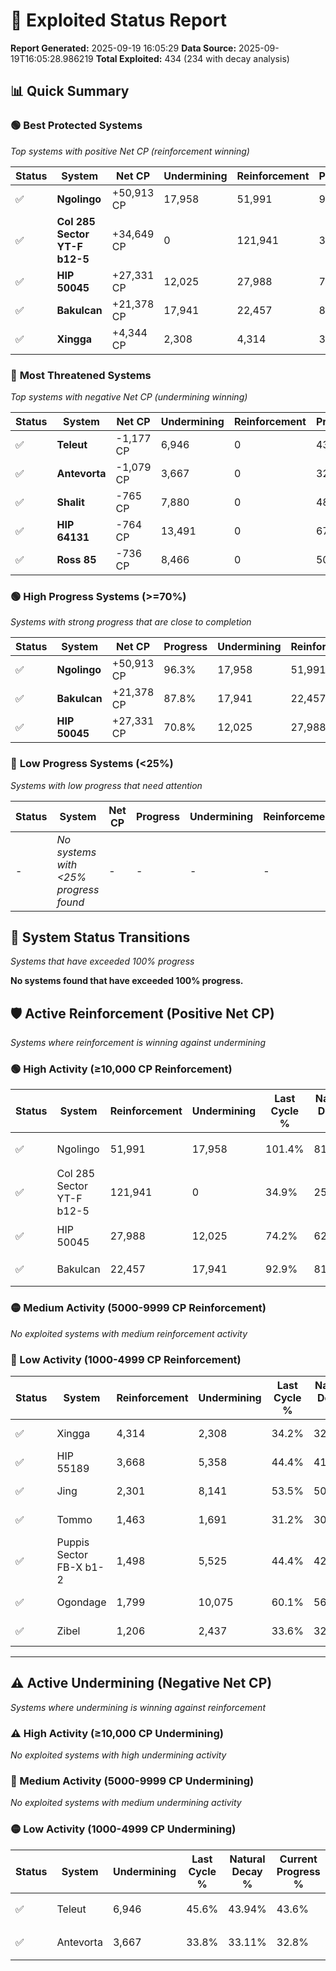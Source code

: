 # 🌟 Exploited Status Report

**Report Generated:** 2025-09-19 16:05:29
**Data Source:** 2025-09-19T16:05:28.986219
**Total Exploited:** 434 (234 with decay analysis)

## 📊 Quick Summary

### 🟢 **Best Protected Systems**
*Top systems with positive Net CP (reinforcement winning)*

| Status | System | Net CP | Undermining | Reinforcement | Progress |
|--------|--------|--------|-------------|---------------|----------|
| ✅ | **Ngolingo** | +50,913 CP | 17,958 | 51,991 | 96.3% |
| ✅ | **Col 285 Sector YT-F b12-5** | +34,649 CP | 0 | 121,941 | 34.9% |
| ✅ | **HIP 50045** | +27,331 CP | 12,025 | 27,988 | 70.8% |
| ✅ | **Bakulcan** | +21,378 CP | 17,941 | 22,457 | 87.8% |
| ✅ | **Xingga** | +4,344 CP | 2,308 | 4,314 | 33.5% |

### 🔴 **Most Threatened Systems**
*Top systems with negative Net CP (undermining winning)*

| Status | System | Net CP | Undermining | Reinforcement | Progress |
|--------|--------|--------|-------------|---------------|----------|
| ✅ | **Teleut** | -1,177 CP | 6,946 | 0 | 43.6% |
| ✅ | **Antevorta** | -1,079 CP | 3,667 | 0 | 32.8% |
| ✅ | **Shalit** | -765 CP | 7,880 | 0 | 48.3% |
| ✅ | **HIP 64131** | -764 CP | 13,491 | 0 | 67.4% |
| ✅ | **Ross 85** | -736 CP | 8,466 | 0 | 50.4% |

### 🟢 **High Progress Systems (>=70%)**
*Systems with strong progress that are close to completion*

| Status | System | Net CP | Progress | Undermining | Reinforcement |
|--------|--------|--------|----------|-------------|---------------|
| ✅ | **Ngolingo** | +50,913 CP | 96.3% | 17,958 | 51,991 |
| ✅ | **Bakulcan** | +21,378 CP | 87.8% | 17,941 | 22,457 |
| ✅ | **HIP 50045** | +27,331 CP | 70.8% | 12,025 | 27,988 |

### 🔴 **Low Progress Systems (<25%)**
*Systems with low progress that need attention*

| Status | System | Net CP | Progress | Undermining | Reinforcement |
|--------|--------|--------|----------|-------------|---------------|
| - | *No systems with <25% progress found* | - | - | - | - |
## 🔄 System Status Transitions
*Systems that have exceeded 100% progress*

**No systems found that have exceeded 100% progress.**

## 🛡️ Active Reinforcement (Positive Net CP)
*Systems where reinforcement is winning against undermining*

### 🟢 High Activity (≥10,000 CP Reinforcement)

| Status | System | Reinforcement | Undermining | Last Cycle % | Natural Decay % | Current Progress % | Current CP | Net CP | Activity |
|--------|--------|---------------|-------------|--------------|-----------------|-------------------|------------|--------|----------|
| ✅ | Ngolingo | 51,991 | 17,958 | 101.4% | 81.75% | 96.3% | 337,050 | +50,913 | 🟢 High Reinforcement |
| ✅ | Col 285 Sector YT-F b12-5 | 121,941 | 0 | 34.9% | 25.00% | 34.9% | 122,149 | +34,649 | 🟢 High Reinforcement |
| ✅ | HIP 50045 | 27,988 | 12,025 | 74.2% | 62.99% | 70.8% | 247,800 | +27,331 | 🟢 High Reinforcement |
| ✅ | Bakulcan | 22,457 | 17,941 | 92.9% | 81.69% | 87.8% | 307,300 | +21,378 | 🟢 High Reinforcement |

### 🟡 Medium Activity (5000-9999 CP Reinforcement)

*No exploited systems with medium reinforcement activity*

### 🔴 Low Activity (1000-4999 CP Reinforcement)

| Status | System | Reinforcement | Undermining | Last Cycle % | Natural Decay % | Current Progress % | Current CP | Net CP | Activity |
|--------|--------|---------------|-------------|--------------|-----------------|-------------------|------------|--------|----------|
| ✅ | Xingga | 4,314 | 2,308 | 34.2% | 32.26% | 33.5% | 117,250 | +4,344 | 🔵 Low Reinforcement |
| ✅ | HIP 55189 | 3,668 | 5,358 | 44.4% | 41.91% | 42.9% | 150,150 | +3,482 | 🔵 Low Reinforcement |
| ✅ | Jing | 2,301 | 8,141 | 53.5% | 50.66% | 51.2% | 179,200 | +1,903 | 🔵 Low Reinforcement |
| ✅ | Tommo | 1,463 | 1,691 | 31.2% | 30.26% | 30.7% | 107,450 | +1,524 | 🔵 Low Reinforcement |
| ✅ | Puppis Sector FB-X b1-2 | 1,498 | 5,525 | 44.4% | 42.43% | 42.8% | 149,800 | +1,299 | 🔵 Low Reinforcement |
| ✅ | Ogondage | 1,799 | 10,075 | 60.1% | 56.83% | 57.2% | 200,200 | +1,282 | 🔵 Low Reinforcement |
| ✅ | Zibel | 1,206 | 2,437 | 33.6% | 32.56% | 32.9% | 115,149 | +1,195 | 🔵 Low Reinforcement |


---

## ⚠️ Active Undermining (Negative Net CP)
*Systems where undermining is winning against reinforcement*

### ⚠️ High Activity (≥10,000 CP Undermining)

*No exploited systems with high undermining activity*

### 🔶 Medium Activity (5000-9999 CP Undermining)

*No exploited systems with medium undermining activity*

### 🟡 Low Activity (1000-4999 CP Undermining)

| Status | System | Undermining | Last Cycle % | Natural Decay % | Current Progress % | Reinforcement | Current CP | Net CP | Activity |
|--------|--------|-------------|--------------|-----------------|-------------------|---------------|------------|--------|----------|
| ✅ | Teleut | 6,946 | 45.6% | 43.94% | 43.6% | 0 | 152,600 | -1,177 | 🟡 Low Undermining |
| ✅ | Antevorta | 3,667 | 33.8% | 33.11% | 32.8% | 0 | 114,799 | -1,079 | 🟡 Low Undermining |
